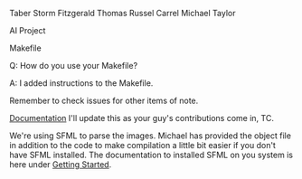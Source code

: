 Taber Storm Fitzgerald
Thomas Russel Carrel
Michael Taylor

AI Project

Makefile

Q: How do you use your Makefile?

A: I added instructions to the Makefile.


Remember to check issues for other items of note.

[Documentation](http://www.ecst.csuchico.edu/~tcarrel/580/p2/)
I'll update this as your guy's contributions come in, TC.

  We're using SFML to parse the images.  Michael has provided the object file in
addition to the code to make compilation a little bit easier if you don't have
SFML installed.  The documentation to installed SFML on you system is here 
under [Getting Started](http://www.sfml-dev.org/tutorials/2.3/).
